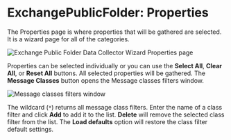 # ExchangePublicFolder: Properties

The Properties page is where properties that will be gathered are selected. It is a wizard page for all of the categories.

![Exchange Public Folder Data Collector Wizard Properties page](/img/product_docs/activitymonitor/activitymonitor/install/agent/properties.webp)

Properties can be selected individually or you can use the __Select All__, __Clear All__, or __Reset All__ buttons. All selected properties will be gathered. The __Message Classes__ button opens the Message classes filters window.

![Message classes filters window](/img/product_docs/accessanalyzer/enterpriseauditor/admin/datacollector/exchangepublicfolder/messageclassesfilterswindow.webp)

The wildcard (```*```) returns all message class filters. Enter the name of a class filter and click __Add__ to add it to the list. __Delete__ will remove the selected class filter from the list. The __Load defaults__ option will restore the class filter default settings.
